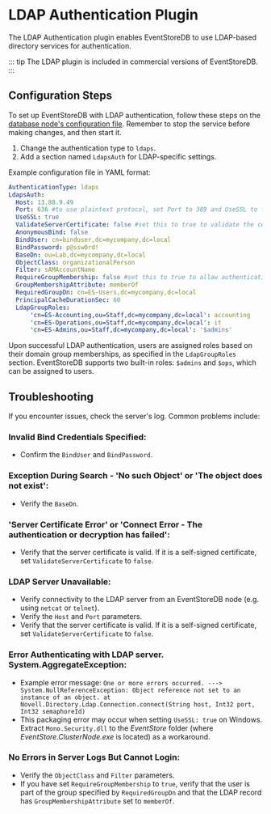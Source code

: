 # LDAP Authentication Plugin

The LDAP Authentication plugin enables EventStoreDB to use LDAP-based directory services for authentication. 

::: tip
The LDAP plugin is included in commercial versions of EventStoreDB.
:::

## Configuration Steps

To set up EventStoreDB with LDAP authentication, follow these steps on the [database node's configuration file](@server/configuration.md). Remember to stop the service before making changes, and then start it. 

1. Change the authentication type to `ldaps`.
2. Add a section named `LdapsAuth` for LDAP-specific settings. 

Example configuration file in YAML format:

```yaml
AuthenticationType: ldaps
LdapsAuth:
  Host: 13.88.9.49
  Port: 636 #to use plaintext protocol, set Port to 389 and UseSSL to false 
  UseSSL: true
  ValidateServerCertificate: false #set this to true to validate the certificate chain
  AnonymousBind: false
  BindUser: cn=binduser,dc=mycompany,dc=local
  BindPassword: p@ssw0rd!
  BaseDn: ou=Lab,dc=mycompany,dc=local
  ObjectClass: organizationalPerson
  Filter: sAMAccountName
  RequireGroupMembership: false #set this to true to allow authentication only if the user is a member of the group specified by RequiredGroupDn
  GroupMembershipAttribute: memberOf
  RequiredGroupDn: cn=ES-Users,dc=mycompany,dc=local
  PrincipalCacheDurationSec: 60
  LdapGroupRoles:
      'cn=ES-Accounting,ou=Staff,dc=mycompany,dc=local': accounting
      'cn=ES-Operations,ou=Staff,dc=mycompany,dc=local': it
      'cn=ES-Admins,ou=Staff,dc=mycompany,dc=local': '$admins'
```

Upon successful LDAP authentication, users are assigned roles based on their domain group memberships, as specified in the `LdapGroupRoles` section. EventStoreDB supports two built-in roles: `$admins` and `$ops`, which can be assigned to users. 

## Troubleshooting 

If you encounter issues, check the server's log. Common problems include: 

### Invalid Bind Credentials Specified: 
- Confirm the `BindUser` and `BindPassword`.

### Exception During Search - 'No such Object' or 'The object does not exist': 
- Verify the `BaseDn`.

### 'Server Certificate Error' or 'Connect Error - The authentication or decryption has failed': 
- Verify that the server certificate is valid. If it is a self-signed certificate, set `ValidateServerCertificate` to `false`.

### LDAP Server Unavailable:

-   Verify connectivity to the LDAP server from an EventStoreDB node (e.g. using `netcat` or `telnet`).
-   Verify the `Host` and `Port` parameters.
-   Verify that the server certificate is valid. If it is a self-signed certificate, set `ValidateServerCertificate` to `false`.

### Error Authenticating with LDAP server. System.AggregateException: 

- Example error message: `One or more errors occurred. ---> System.NullReferenceException: Object reference not set to an instance of an object. at Novell.Directory.Ldap.Connection.connect(String host, Int32 port, Int32 semaphoreId)`
-   This packaging error may occur when setting `UseSSL: true` on Windows. Extract `Mono.Security.dll` to the _EventStore_ folder (where _EventStore.ClusterNode.exe_ is located) as a workaround. 

### No Errors in Server Logs But Cannot Login:

-   Verify the `ObjectClass` and `Filter` parameters.
-   If you have set `RequireGroupMembership` to `true`, verify that the user is part of the group specified by `RequiredGroupDn` and that the LDAP record has `GroupMembershipAttribute` set to `memberOf`.
